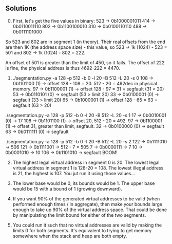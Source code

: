 ## Solutions

0. First, let's get the five values in binary:
523 -> 0b1000001011
414 -> 0b0110011110
802 -> 0b1100100010
310 -> 0b0100110110 
488 -> 0b0111101000

So 523 and 802 are in segment 1 (in theory). Their real offsets from the end are then 1K (the address space size) - this value, so 523 -> 1k (1024) - 523 = 501 and 802 -> 1k (1024) - 802 = 222.

An offset of 501 is greater than the limit of 450, so it fails. The offset of 222 is fine, the physical address is thus 4692-222 = 4470.

1. ./segmentation.py -a 128 -p 512 -b 0 -l 20 -B 512 -L 20 -s 0
108 -> 0b1101100 (1) -> offset 128 - 108 = 20. 512 - 20 = 492dec in physical memory.
97  -> 0b1100001 (1) -> offset 128 - 97 = 31 = segfault (31 > 20)
53  -> 0b0110101 (0) -> segfault (53 > limit 20)
33  -> 0b0100001 (0) -> segfault (33 > limit 20)
65  -> 0b1000001 (1) -> offset 128 - 65 = 63 = segfault (63 > 20)

./segmentation.py -a 128 -p 512 -b 0 -l 20 -B 512 -L 20 -s 1
17  -> 0b0010001 (0) -> 17
108 -> 0b1101100 (1) -> offset 20, 512 - 20 = 492.
97  -> 0b1100001 (1) -> offset 31, greater than limit, segfault.
32  -> 0b0100000 (0) -> segfault
63  -> 0b0111111 (0) -> segfault

./segmentation.py -a 128 -p 512 -b 0 -l 20 -B 512 -L 20 -s 2
122 -> 0b1111010 -> 506
121 -> 0b1111001 -> 512 - 7 = 505
7   -> 0b0000111 -> 7
10  -> 0b0001010 -> 10
106 -> 0b1101010 -> segfault
BOOM!

2. The highest legal virtual address in segment 0 is 20. The lowest legal virtual address in segment 1 is 128-20 = 108. The lowest illegal address is 21, the highest is 107. You jut run it using those values...

3. The lower base would be 0, its bounds would be 1. The upper base would be 15 with a bound of 1 (growing downward).

4. If you want 90% of the generated virtual addresses to be valid (when performed enough times / in aggregate), then make your bounds large enough to take up 90% of the virtual address space. That could be done by manipulating the limit bound for either of the two segments.

5. You could run it such that no virtual addresses are valid by making the limits 0 for both segments. It's equivalent to trying to get memory somewhere when the stack and heap are both empty.